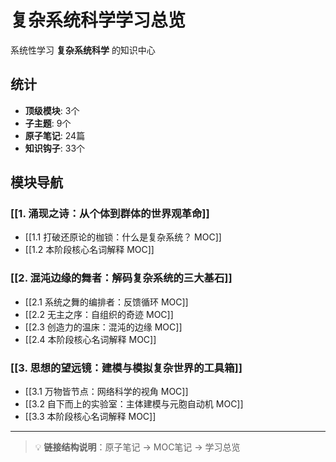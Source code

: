 # 复杂系统科学学习总览

系统性学习 **复杂系统科学** 的知识中心

## 统计

- **顶级模块**: 3个
- **子主题**: 9个
- **原子笔记**: 24篇
- **知识钩子**: 33个

## 模块导航

### [[1. 涌现之诗：从个体到群体的世界观革命]]

- [[1.1 打破还原论的枷锁：什么是复杂系统？ MOC]]
- [[1.2 本阶段核心名词解释 MOC]]

### [[2. 混沌边缘的舞者：解码复杂系统的三大基石]]

- [[2.1 系统之舞的编排者：反馈循环 MOC]]
- [[2.2 无主之序：自组织的奇迹 MOC]]
- [[2.3 创造力的温床：混沌的边缘 MOC]]
- [[2.4 本阶段核心名词解释 MOC]]

### [[3. 思想的望远镜：建模与模拟复杂世界的工具箱]]

- [[3.1 万物皆节点：网络科学的视角 MOC]]
- [[3.2 自下而上的实验室：主体建模与元胞自动机 MOC]]
- [[3.3 本阶段核心名词解释 MOC]]

---

> 💡 **链接结构说明**：原子笔记 → MOC笔记 → 学习总览
